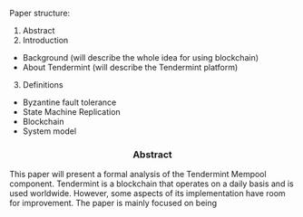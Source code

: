 Paper structure:
1. Abstract
2. Introduction
* Background (will describe the whole idea for using blockchain)
* About Tendermint (will describe the Tendermint platform)
3. Definitions
* Byzantine fault tolerance
* State Machine Replication
* Blockchain
* System model

<div align='center'> 
	<h3>Abstract</h3>
</div>

This paper will present a formal analysis of the Tendermint Mempool component. Tendermint is a blockchain that operates on a daily basis and is used worldwide. However, some aspects of its implementation have room for improvement. The paper is mainly focused on being 

<!--stackedit_data:
eyJoaXN0b3J5IjpbLTEyNzA0MjE0ODIsOTY5NjE2NDg4LDE4Nj
Y2MDg1MTgsMTc3MjMxOTc5NSw0ODEzMTk1OTcsNzI1MjUwNDU5
LC0xMDM4NzczMjM3LC0xMzk2MzQxOTQsMTY5OTM0OTQ4Ml19
-->